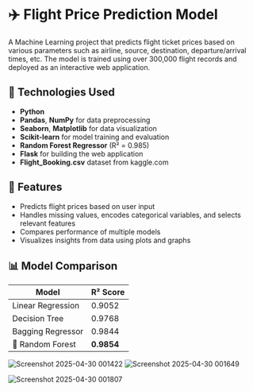 # ✈️ Flight Price Prediction Model

A Machine Learning project that predicts flight ticket prices based on various parameters such as airline, source, destination, departure/arrival times, etc. The model is trained using over 300,000 flight records and deployed as an interactive web application.

## 🔧 Technologies Used

- **Python**
- **Pandas**, **NumPy** for data preprocessing
- **Seaborn**, **Matplotlib** for data visualization
- **Scikit-learn** for model training and evaluation
- **Random Forest Regressor** (R² = 0.985)
- **Flask** for building the web application
- **Flight_Booking.csv** dataset from kaggle.com

## 🚀 Features

- Predicts flight prices based on user input
- Handles missing values, encodes categorical variables, and selects relevant features
- Compares performance of multiple models
- Visualizes insights from data using plots and graphs

## 📊 Model Comparison

| Model                | R² Score  |
|---------------------|-----------|
| Linear Regression    | 0.9052    |
| Decision Tree        | 0.9768    |
| Bagging Regressor    | 0.9844    |
| 🌟 Random Forest      | **0.9854** |


![Screenshot 2025-04-30 001422](https://github.com/user-attachments/assets/e3e65138-e153-48b8-a516-903a64acb1f3)
![Screenshot 2025-04-30 001649](https://github.com/user-attachments/assets/9ccfd309-4ebd-4427-b094-4c74a93f7315)

![Screenshot 2025-04-30 001807](https://github.com/user-attachments/assets/4e681eba-656d-4892-bab7-f7d6a0424d2e)


